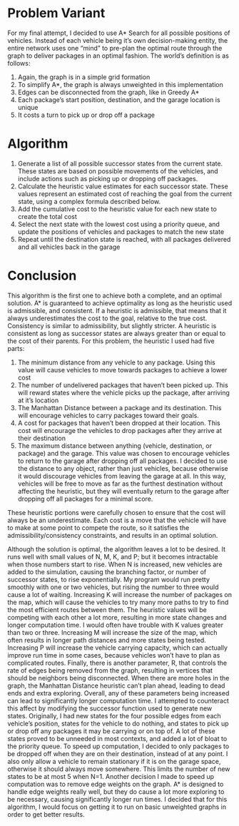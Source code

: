 # Problem Variant

For my final attempt, I decided to use A* Search for all possible positions of vehicles. Instead of each vehicle being it’s own decision-making entity, the entire network uses one “mind” to pre-plan the optimal route through the graph to deliver packages in an optimal fashion. The world’s definition is as follows:
1)	Again, the graph is in a simple grid formation
2)	To simplify A*, the graph is always unweighted in this implementation
3)	Edges can be disconnected from the graph, like in Greedy A*
4)	Each package’s start position, destination, and the garage location is unique
5)	It costs a turn to pick up or drop off a package



# Algorithm
1)	Generate a list of all possible successor states from the current state. These states are based on possible movements of the vehicles, and include actions such as picking up or dropping off packages.
2)	Calculate the heuristic value estimates for each successor state. These values represent an estimated cost of reaching the goal from the current state, using a complex formula described below.
3)	Add the cumulative cost to the heuristic value for each new state to create the total cost
4)	Select the next state with the lowest cost using a priority queue, and update the positions of vehicles and packages to match the new state
5)	Repeat until the destination state is reached, with all packages delivered and all vehicles back in the garage



# Conclusion

This algorithm is the first one to achieve both a complete, and an optimal solution. A* is guaranteed to achieve optimality as long as the heuristic used is admissible, and consistent. If a heuristic is admissible, that means that it always underestimates the cost to the goal, relative to the true cost. Consistency is similar to admissibility, but slightly stricter. A heuristic is consistent as long as successor states are always greater than or equal to the cost of their parents. For this problem, the heuristic I used had five parts:
1)	The minimum distance from any vehicle to any package. Using this value will cause vehicles to move towards packages to achieve a lower cost
2)	The number of undelivered packages that haven’t been picked up. This will reward states where the vehicle picks up the package, after arriving at it’s location
3)	The Manhattan Distance between a package and its destination. This will encourage vehicles to carry packages toward their goals.
4)	A cost for packages that haven’t been dropped at their location. This cost will encourage the vehicles to drop packages after they arrive at their destination
5)	The maximum distance between anything (vehicle, destination, or package) and the garage. This value was chosen to encourage vehicles to return to the garage after dropping off all packages. I decided to use the distance to any object, rather than just vehicles, because otherwise it would discourage vehicles from leaving the garage at all. In this way, vehicles will be free to move as far as the furthest destination without affecting the heuristic, but they will eventually return to the garage after dropping off all packages for a minimal score.

These heuristic portions were carefully chosen to ensure that the cost will always be an underestimate. Each cost is a move that the vehicle will have to make at some point to compete the route, so it satisfies the admissibility/consistency constraints, and results in an optimal solution.

Although the solution is optimal, the algorithm leaves a lot to be desired. It runs well with small values of N, M, K, and P; but it becomes intractable when those numbers start to rise. When N is increased, new vehicles are added to the simulation, causing the branching factor, or number of successor states, to rise exponentially. My program would run pretty smoothly with one or two vehicles, but rising the number to three would cause a lot of waiting. Increasing K will increase the number of packages on the map, which will cause the vehicles to try many more paths to try to find the most efficient routes between them. The heuristic values will be competing with each other a lot more, resulting in more state changes and longer computation time. I would often have trouble with K values greater than two or three. Increasing M will increase the size of the map, which often results in longer path distances and more states being tested. Increasing P will increase the vehicle carrying capacity, which can actually improve run time in some cases, because vehicles won’t have to plan as complicated routes. Finally, there is another parameter, R, that controls the rate of edges being removed from the graph, resulting in vertices that should be neighbors being disconnected. When there are more holes in the graph, the Manhattan Distance heuristic can’t plan ahead, leading to dead ends and extra exploring. Overall, any of these parameters being increased can lead to significantly longer computation time.
	I attempted to counteract this affect by modifying the successor function used to generate new states. Originally, I had new states for the four possible edges from each vehicle’s position, states for the vehicle to do nothing, and states to pick up or drop off any packages it may be carrying or on top of. A lot of these states proved to be unneeded in most contexts, and added a lot of bloat to the priority queue. To speed up computation, I decided to only packages to be dropped off when they are on their destination, instead of at any point. I also only allow a vehicle to remain stationary if it is on the garage space, otherwise it should always move somewhere. This limits the number of new states to be at most 5 when N=1.
	Another decision I made to speed up computation was to remove edge weights on the graph. A* is designed to handle edge weights really well, but they do cause a lot more exploring to be necessary, causing significantly longer run times. I decided that for this algorithm, I would focus on getting it to run on basic unweighted graphs in order to get better results.


